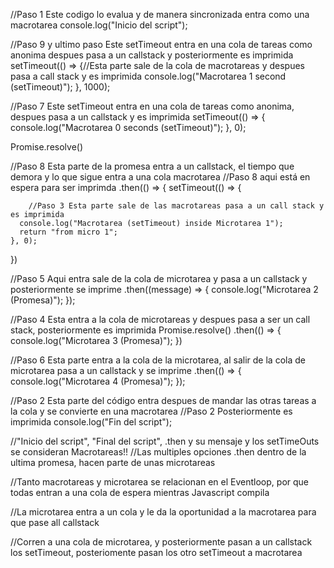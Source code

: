 //Paso 1 Este codigo lo evalua y de manera sincronizada entra como una macrotarea
console.log("Inicio del script");



//Paso 9 y ultimo paso Este setTimeout entra en una cola de tareas como anonima despues pasa a un callstack y posteriormente es imprimida
setTimeout(() => {//Esta parte sale de la cola de macrotareas y despues pasa a call stack y es imprimida
  console.log("Macrotarea 1 second (setTimeout)");
}, 1000);


//Paso 7 Este setTimeout entra en una cola de tareas como anonima, despues pasa a un callstack y es imprimida
setTimeout(() => {
  console.log("Macrotarea 0 seconds (setTimeout)");
}, 0);


Promise.resolve()

//Paso 8 Esta parte de la promesa entra a un callstack, el tiempo que demora y lo que sigue entra a una cola macrotarea
//Paso 8 aqui está en espera para ser imprimda
  .then(() => {
    setTimeout(() => {
        

        //Paso 3 Esta parte sale de las macrotareas pasa a un call stack y es imprimida
      console.log("Macrotarea (setTimeout) inside Microtarea 1");
      return "from micro 1";
    }, 0);
  })


  //Paso 5 Aqui entra sale de la cola de microtarea y pasa a un callstack y posteriormente se imprime
  .then((message) => {
    console.log("Microtarea 2 (Promesa)");
  });



//Paso 4 Esta entra  a la cola de microtareas y despues pasa a ser un call stack, posteriormente es imprimida
Promise.resolve()
  .then(() => {
    console.log("Microtarea 3 (Promesa)");
  })


//Paso 6 Esta parte entra a la cola de la microtarea, al salir de la cola de microtarea pasa a un callstack y se imprime
  .then(() => {
    console.log("Microtarea 4 (Promesa)");
  });


//Paso 2 Esta parte del código entra despues de mandar las otras tareas a la cola y se convierte en una macrotarea
//Paso 2 Posteriormente es imprimida
console.log("Fin del script");

//"Inicio del script", "Final del script", .then y su mensaje y los setTimeOuts se consideran Macrotareas!!
//Las multiples opciones .then dentro de la ultima promesa, hacen parte de unas microtareas

//Tanto macrotareas y microtarea se relacionan en el Eventloop, por que todas entran a una cola de espera mientras Javascript compila

//La microtarea entra a un cola y le da la oportunidad a la macrotarea para que pase all callstack

//Corren a una cola de microtarea, y posteriormente pasan a un callstack los setTimeout, posteriomente pasan los otro setTimeout a macrotarea